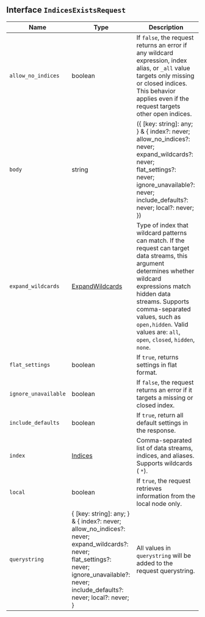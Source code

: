 ## Interface `IndicesExistsRequest`

| Name | Type | Description |
| - | - | - |
| `allow_no_indices` | boolean | If `false`, the request returns an error if any wildcard expression, index alias, or `_all` value targets only missing or closed indices. This behavior applies even if the request targets other open indices. |
| `body` | string | ({ [key: string]: any; } & { index?: never; allow_no_indices?: never; expand_wildcards?: never; flat_settings?: never; ignore_unavailable?: never; include_defaults?: never; local?: never; }) | All values in `body` will be added to the request body. |
| `expand_wildcards` | [ExpandWildcards](./ExpandWildcards.md) | Type of index that wildcard patterns can match. If the request can target data streams, this argument determines whether wildcard expressions match hidden data streams. Supports comma-separated values, such as `open,hidden`. Valid values are: `all`, `open`, `closed`, `hidden`, `none`. |
| `flat_settings` | boolean | If `true`, returns settings in flat format. |
| `ignore_unavailable` | boolean | If `false`, the request returns an error if it targets a missing or closed index. |
| `include_defaults` | boolean | If `true`, return all default settings in the response. |
| `index` | [Indices](./Indices.md) | Comma-separated list of data streams, indices, and aliases. Supports wildcards ( `*`). |
| `local` | boolean | If `true`, the request retrieves information from the local node only. |
| `querystring` | { [key: string]: any; } & { index?: never; allow_no_indices?: never; expand_wildcards?: never; flat_settings?: never; ignore_unavailable?: never; include_defaults?: never; local?: never; } | All values in `querystring` will be added to the request querystring. |

